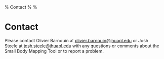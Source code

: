 % Contact
%
%

Contact
=======

Please contact Olivier Barnouin at
[olivier.barnouin@jhuapl.edu](mailto:olivier.barnouin@jhuapl.edu) or
Josh Steele at [josh.steele@jhuapl.edu](mailto:josh.steele@jhuapl.edu)
with any questions or comments about the Small Body Mapping Tool or to
report a problem.
